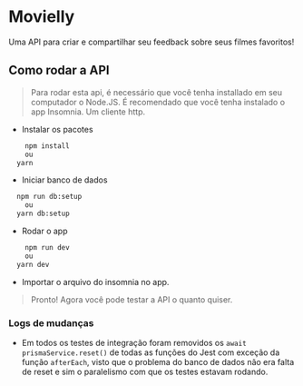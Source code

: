 # Movielly
Uma API para criar e compartilhar seu feedback sobre seus filmes favoritos!

## Como rodar a API
> Para rodar esta api, é necessário que você tenha installado em seu computador o Node.JS.
> É recomendado que você tenha instalado o app Insomnia. Um cliente http.

* Instalar os pacotes
```bash
	npm install
    ou
  yarn
```

* Iniciar banco de dados
```bash
  npm run db:setup
    ou
  yarn db:setup

```

* Rodar o app

```bash
	npm run dev
    ou
  yarn dev
```

* Importar o arquivo do insomnia no app.

> Pronto! Agora você pode testar a API o quanto quiser.

### Logs de mudanças
- Em todos os testes de integração foram removidos os `await prismaService.reset()` de todas as funções do Jest com exceção da função `afterEach`, visto que o problema do banco de dados não era falta de reset e sim o paralelismo com que os testes estavam rodando.
